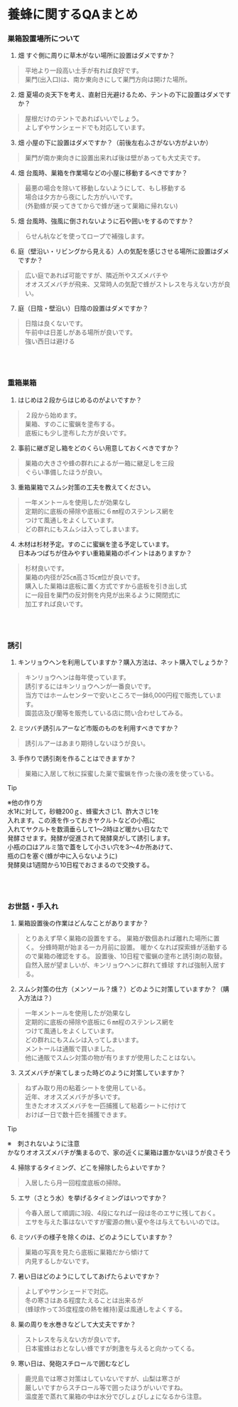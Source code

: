 # 養蜂に関するQAまとめ


### 巣箱設置場所について

1. 畑 すぐ側に周りに草木がない場所に設置はダメですか？
> 平地より一段高い土手が有れば良好です。  
> 巣門(出入口)は、南か東向きにして巣門方向は開けた場所。  

2. 畑 夏場の炎天下を考え、直射日光避けるため、テントの下に設置はダメですか？
> 屋根だけのテントであればいいでしょう。  
> よしずやサンシェードでも対応しています。  

3. 畑 小屋の下に設置はダメですか？（前後左右ふさがない方がよいか）
> 巣門が南か東向きに設置出来れば後は壁があっても大丈夫です。
 
4. 畑 台風時、巣箱を作業場などの小屋に移動するべきですか？
> 最悪の場合を除いて移動しないようにして、もし移動する  
> 場合は夕方から夜にした方がいいです。  
> (外勤蜂が戻ってきてからで蜂が迷って巣箱に帰れない)  

5. 畑 台風時、強風に倒されないように石や囲いをするのですか？
> らせん杭などを使ってロープで補強します。  
 
6. 庭（壁沿い・リビングから見える）人の気配を感じさせる場所に設置はダメですか？
> 広い庭であれば可能ですが、隣近所やスズメバチや  
> オオスズメバチが飛来、又常時人の気配で蜂がストレスを与えない方が良い。  

7. 庭（日陰・壁沿い）日陰の設置はダメですか？
> 日陰は良くないです。  
> 午前中は日差しがある場所が良いです。  
> 強い西日は避ける

<br>
<br>

### 重箱巣箱
1. はじめは２段からはじめるのがよいですか？
> ２段から始めます。  
> 巣箱、すのこに蜜蝋を塗布する。  
> 底板にも少し塗布した方が良いです。  

2. 事前に継ぎ足し箱をどのくらい用意しておくべきですか？
> 巣箱の大きさや蜂の群れによるが一箱に継足しを三段  
> ぐらい準備したほうが良い。

3. 重箱巣箱でスムシ対策の工夫を教えてください。
> 一年メントールを使用したが効果なし  
> 定期的に底板の掃除や底板に６㎜程のステンレス網を  
> つけて風通しをよくしています。  
> どの群れにもスムシは入ってしまいます。  

4. 木材は杉材予定。すのこに蜜蝋を塗る予定しています。  
   日本みつばちが住みやすい重箱巣箱のポイントはありますか？
> 杉材良いです。  
> 巣箱の内径が25㎝高さ15㎝位が良いです。  
> 購入した巣箱は底板に置く方式ですから底板を引き出し式  
> に一段目を巣門の反対側を内見が出来るように開閉式に  
> 加工すれば良いです。  


<br>
<br>

### 誘引
1. キンリョウヘンを利用していますか？購入方法は、ネット購入でしょうか？
> キンリョウヘンは毎年使っています。  
> 誘引するにはキンリョウヘンが一番良いです。  
> 当方ではホームセンターで安いところで一鉢6,000円程で販売しています。  
> 園芸店及び蘭等を販売している店に問い合わせしてみる。  

2. ミツバチ誘引ルアーなど市販のものを利用すべきですか？
> 誘引ルアーはあまり期待しないほうが良い。

3. 手作りで誘引剤を作ることはできますか？
> 巣箱に入居して秋に採蜜した巣で蜜蝋を作った後の液を使っている。  

> [!TIP]
> ※他の作り方  
> 水1ℓに対して，砂糖200ｇ、蜂蜜大さじ1、酢大さじ1を  
> 入れます。この液を作っておきヤクルトなどの小瓶に  
> 入れてヤクルトを数滴垂らして1～2時ほど暖かい日なたで  
> 発酵させます。発酵が促進されて発酵臭がして誘引します。  
> 小瓶の口はアルミ箔で蓋をして小さい穴を3～4か所あけて、  
> 瓶の口を塞ぐ(蜂が中に入らないように)  
> 発酵臭は1週間から10日程でおさまるので交換する。  


<br>
<br>


### お世話・手入れ
1. 巣箱設置後の作業はどんなことがありますか？
> とりあえず早く巣箱の設置をする。
> 巣箱が数個あれば離れた場所に置く。
> 分蜂時期が始まる一カ月前に設置。
> 暖かくなれば探索蜂が活動するので巣箱の確認をする。
> 設置後、10日程で蜜蝋の塗布と誘引剤の取替。
> 自然入居が望ましいが、キンリョウヘンに群れて蜂球
> すれば強制入居する。

2. スムシ対策の仕方（メンソール？燻？）どのように対策していますか？（購入方法は？）
> 一年メントールを使用したが効果なし  
> 定期的に底板の掃除や底板に６㎜程のステンレス網を  
> つけて風通しをよくしています。  
> どの群れにもスムシは入ってしまいます。  
> メントールは通販で買いました。  
> 他に通販でスムシ対策の物が有りますが使用したことはない。  
 
3. スズメバチが来てしまった時どのように対策していますか？
> ねずみ取り用の粘着シートを使用している。  
> 近年、オオスズメバチが多いです。  
> 生きたオオスズメバチを一匹捕獲して粘着シートに付けて  
> おけば一日で数十匹を捕獲できます。  
 
> [!TIP]
> ※　刺されないように注意  
> かなりオオスズメバチが集まるので、家の近くに巣箱は置かないほうが良さそう

4. 掃除するタイミング、どこを掃除したらよいですか？
> 入居したら月一回程度底板の掃除。  

5. エサ（さとう水）を挙げるタイミングはいつですか？
> 今春入居して順調に3段、4段になれば一段は冬のエサに残しておく。  
> エサを与えた事はないですが蜜源の無い夏や冬は与えてもいいのでは。  

6. ミツバチの様子を除くのは、どのようにしていますか？
> 巣箱の写真を見たら底板に巣箱だから傾けて  
> 内見するしかないです。  

7. 暑い日はどのようにしてしてあげたらよいですか？
> よしずやサンシェードで対応。  
> 冬の寒さはある程度たえることは出来るが  
> (蜂球作って35度程度の熱を維持)夏は風通しをよくする。  

8. 巣の周りを水巻きなどして大丈夫ですか？
> ストレスを与えない方が良いです。  
> 日本蜜蜂はおとなしい蜂ですが刺激を与えると向かってくる。  

9. 寒い日は、発砲スチロールで囲むなどし
> 鹿児島では寒さ対策はしていないですが、山梨は寒さが  
> 厳しいですからスチロール等で囲ったほうがいいですね。  
> 温度差で蒸れて巣箱の中は水分でびしょびしょになるから注意。  


